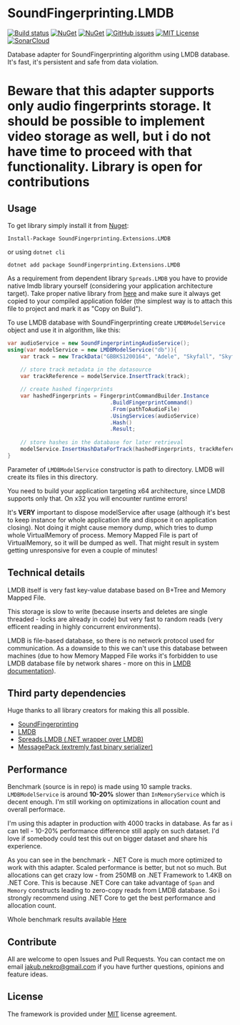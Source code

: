 # SoundFingerprinting.LMDB

[![Build status](https://dev.azure.com/NekroVision/SoundFingerprinting.Extensions.LMDB/_apis/build/status/SoundFingerprinting.Extensions.LMDB-CI)](https://dev.azure.com/NekroVision/SoundFingerprinting.Extensions.LMDB/_build/latest?definitionId=1) [![NuGet](https://img.shields.io/nuget/v/SoundFingerprinting.Extensions.LMDB.svg?style=flat-square)](https://www.nuget.org/packages/SoundFingerprinting.Extensions.LMDB) [![NuGet](https://img.shields.io/nuget/dt/SoundFingerprinting.Extensions.LMDB.svg?style=flat-square)](https://www.nuget.org/packages/SoundFingerprinting.Extensions.LMDB) [![GitHub issues](https://img.shields.io/github/issues/Nekromancer/SoundFingerprinting.Extensions.LMDB.svg?style=flat-square)](https://github.com/Nekromancer/SoundFingerprinting.Extensions.LMDB/issues) [![MIT License](http://img.shields.io/badge/license-MIT-blue.svg?style=flat-square)](LICENSE) [![SonarCloud](https://sonarcloud.io/api/project_badges/measure?project=Nekromancer_SoundFingerprinting.Extensions.LMDB&metric=alert_status)](https://sonarcloud.io/dashboard?id=Nekromancer_SoundFingerprinting.Extensions.LMDB)



Database adapter for SoundFingerprinting algorithm using LMDB database. It's fast, it's persistent and safe from data violation.

# **Beware** that this adapter supports only audio fingerprints storage. It should be possible to implement video storage as well, but i do not have time to proceed with that functionality. Library is open for contributions

## Usage

To get library simply install it from [Nuget](https://www.nuget.org/packages/SoundFingerprinting.Extensions.LMDB):

```
Install-Package SoundFingerprinting.Extensions.LMDB
```

or using `dotnet cli`

```
dotnet add package SoundFingerprinting.Extensions.LMDB
```

As a requirement from dependent library `Spreads.LMDB` you have to provide native lmdb library yourself (considering your application architecture target). Take proper native library from [here](https://github.com/Spreads/Spreads.LMDB/tree/master/lib/runtimes) and make sure it always get copied to your compiled application folder (the simplest way is to attach this file to project and mark it as "Copy on Build").

To use LMDB database with SoundFingerprinting create `LMDBModelService` object and use it in algorithm, like this:

```csharp
var audioService = new SoundFingerprintingAudioService();
using(var modelService = new LMDBModelService("db")){
	var track = new TrackData("GBBKS1200164", "Adele", "Skyfall", "Skyfall", 2012, 290);
	
    // store track metadata in the datasource
    var trackReference = modelService.InsertTrack(track);

    // create hashed fingerprints
    var hashedFingerprints = FingerprintCommandBuilder.Instance
                                .BuildFingerprintCommand()
                                .From(pathToAudioFile)
                                .UsingServices(audioService)
                                .Hash()
                                .Result;
								
    // store hashes in the database for later retrieval
    modelService.InsertHashDataForTrack(hashedFingerprints, trackReference);
}
```
Parameter of `LMDBModelService` constructor is path to directory. LMDB will create its files in this directory.

You need to build your application targeting x64 architecture, since LMDB supports only that. On x32 you will encounter runtime errors!

It's **VERY** important to dispose modelService after usage (although it's best to keep instance for whole application life and dispose it on application closing). Not doing it might cause memory dump, which tries to dump whole VirtualMemory of process. Memory Mapped File is part of VirtualMemory, so it will be dumped as well. That might result in system getting unresponsive for even a couple of minutes!

## Technical details

LMDB itself is very fast key-value database based on B+Tree and Memory Mapped File.

This storage is slow to write (because inserts and deletes are single threaded - locks are already in code) but very fast to random reads (very efficent reading in highly concurrent environments).

LMDB is file-based database, so there is no network protocol used for communication. As a downside to this we can't use this database between machines (due to how Memory Mapped File works it's forbidden to use LMDB database file by network shares - more on this in [LMDB documentation](http://www.lmdb.tech/doc/)).

## Third party dependencies

Huge thanks to all library creators for making this all possible.

- [SoundFingerprinting](https://github.com/AddictedCS/soundfingerprinting)
- [LMDB](https://github.com/LMDB)
- [Spreads.LMDB (.NET wrapper over LMDB)](https://github.com/Spreads/Spreads.LMDB)
- [MessagePack (extremly fast binary serializer)](https://github.com/neuecc/MessagePack-CSharp)

## Performance

Benchmark (source is in repo) is made using 10 sample tracks. `LMDBModelService` is around **10-20%** slower than `InMemoryService` which is decent enough. I'm still working on optimizations in allocation count and overall performace.

I'm using this adapter in production with 4000 tracks in database. As far as i can tell - 10-20% performance difference still apply on such dataset. I'd love if somebody could test this out on bigger dataset and share his experience.

As you can see in the benchmark - .NET Core is much more optimized to work with this adapter. Scaled performance is better, but not so much. But allocations can get crazy low - from 250MB on .NET Framework to 1.4KB on .NET Core. This is because .NET Core can take advantage of `Span` and `Memory` constructs leading to zero-copy reads from LMDB database. So i strongly recommend using .NET Core to get the best performance and allocation count.

Whole benchmark results available [Here](https://github.com/Nekromancer/SoundFingerprinting.Extensions.LMDB/blob/master/Performance.md)

## Contribute

All are welcome to open Issues and Pull Requests. You can contact me on email [jakub.nekro@gmail.com](mailto:jakub.nekro@gmail.com) if you have further questions, opinions and feature ideas.

## License

The framework is provided under [MIT](LICENSE) license agreement.
